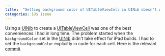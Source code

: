 ```yaml
---
title:  "Setting background color of UITableViewCell in UINib doesn't work for iPad"
categories: iOS issue
---
```


Using a [UINib][UINib] to create a [UITableViewCell][UITableViewCell] was one of the best conveniences I had in long time. The problem started when the `backgroundColor` set in the [UINib][UINib] didn't take effect for iPad builds.
I had to set the `backgroundColor` explicitly in code for each cell.
Here is the relevant [commit](https://github.com/mx4492/wily/commit/dddca4fd5188c030d45d766888bd70e50bd3ee7f).

[UINib]: https://developer.apple.com/library/prerelease/ios/documentation/UIKit/Reference/UINib_Ref/index.html
[UITableViewCell]: https://developer.apple.com/library/prerelease/ios/documentation/UIKit/Reference/UITableViewCell_Class/index.html
